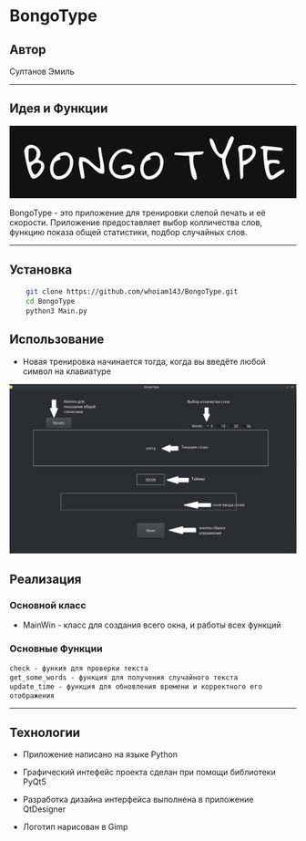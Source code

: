 # BongoType

## Автор ##

Султанов Эмиль
***

## Идея и Функции ##

![logo.png](presentations_files/logo.png) 

BongoType - это приложение для тренировки слепой печать и её скорости.
Приложение предоставляет выбор колличества слов, функцию показа общей статистики, подбор случайных слов.
***

## Установка ##
```bash
    git clone https://github.com/whoiam143/BongoType.git
    cd BongoType
    python3 Main.py

```

## Использование ##
  * Новая тренировка начинается тогда, когда вы введёте любой символ на клавиатуре
    
  ![logo.png](presentations_files/ph.png) 
  

## Реализация ##

### Основной класс ###
* MainWin - класс для создания всего окна, и работы всех функций

### Основные Функции ###
    check - функия для проверки текста
    get_some_words - функция для получения случайного текста 
    update_time - функция для обновления времени и корректного его отображения

***

## Технологии ##
 
* Приложение написано на языке Python 

* Графический интефейс проекта сделан при помощи библиотеки PyQt5

* Разработка дизайна интерфейса выполнена в приложение QtDesigner

* Логотип нарисован в Gimp
